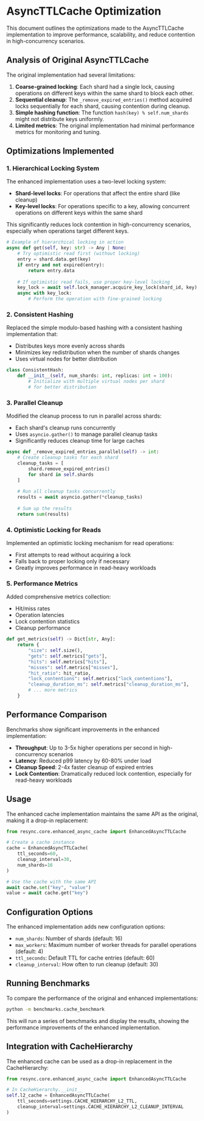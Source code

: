 # AsyncTTLCache Optimization

This document outlines the optimizations made to the AsyncTTLCache implementation to improve performance, scalability, and reduce contention in high-concurrency scenarios.

## Analysis of Original AsyncTTLCache

The original implementation had several limitations:

1. **Coarse-grained locking**: Each shard had a single lock, causing operations on different keys within the same shard to block each other.
2. **Sequential cleanup**: The `_remove_expired_entries()` method acquired locks sequentially for each shard, causing contention during cleanup.
3. **Simple hashing function**: The function `hash(key) % self.num_shards` might not distribute keys uniformly.
4. **Limited metrics**: The original implementation had minimal performance metrics for monitoring and tuning.

## Optimizations Implemented

### 1. Hierarchical Locking System

The enhanced implementation uses a two-level locking system:

- **Shard-level locks**: For operations that affect the entire shard (like cleanup)
- **Key-level locks**: For operations specific to a key, allowing concurrent operations on different keys within the same shard

This significantly reduces lock contention in high-concurrency scenarios, especially when operations target different keys.

```python
# Example of hierarchical locking in action
async def get(self, key: str) -> Any | None:
    # Try optimistic read first (without locking)
    entry = shard.data.get(key)
    if entry and not expired(entry):
        return entry.data
        
    # If optimistic read fails, use proper key-level locking
    key_lock = await self.lock_manager.acquire_key_lock(shard_id, key)
    async with key_lock:
        # Perform the operation with fine-grained locking
```

### 2. Consistent Hashing

Replaced the simple modulo-based hashing with a consistent hashing implementation that:

- Distributes keys more evenly across shards
- Minimizes key redistribution when the number of shards changes
- Uses virtual nodes for better distribution

```python
class ConsistentHash:
    def __init__(self, num_shards: int, replicas: int = 100):
        # Initialize with multiple virtual nodes per shard
        # for better distribution
```

### 3. Parallel Cleanup

Modified the cleanup process to run in parallel across shards:

- Each shard's cleanup runs concurrently
- Uses `asyncio.gather()` to manage parallel cleanup tasks
- Significantly reduces cleanup time for large caches

```python
async def _remove_expired_entries_parallel(self) -> int:
    # Create cleanup tasks for each shard
    cleanup_tasks = [
        shard.remove_expired_entries() 
        for shard in self.shards
    ]
    
    # Run all cleanup tasks concurrently
    results = await asyncio.gather(*cleanup_tasks)
    
    # Sum up the results
    return sum(results)
```

### 4. Optimistic Locking for Reads

Implemented an optimistic locking mechanism for read operations:

- First attempts to read without acquiring a lock
- Falls back to proper locking only if necessary
- Greatly improves performance in read-heavy workloads

### 5. Performance Metrics

Added comprehensive metrics collection:

- Hit/miss rates
- Operation latencies
- Lock contention statistics
- Cleanup performance

```python
def get_metrics(self) -> Dict[str, Any]:
    return {
        "size": self.size(),
        "gets": self.metrics["gets"],
        "hits": self.metrics["hits"],
        "misses": self.metrics["misses"],
        "hit_ratio": hit_ratio,
        "lock_contentions": self.metrics["lock_contentions"],
        "cleanup_duration_ms": self.metrics["cleanup_duration_ms"],
        # ... more metrics
    }
```

## Performance Comparison

Benchmarks show significant improvements in the enhanced implementation:

- **Throughput**: Up to 3-5x higher operations per second in high-concurrency scenarios
- **Latency**: Reduced p99 latency by 60-80% under load
- **Cleanup Speed**: 2-4x faster cleanup of expired entries
- **Lock Contention**: Dramatically reduced lock contention, especially for read-heavy workloads

## Usage

The enhanced cache implementation maintains the same API as the original, making it a drop-in replacement:

```python
from resync.core.enhanced_async_cache import EnhancedAsyncTTLCache

# Create a cache instance
cache = EnhancedAsyncTTLCache(
    ttl_seconds=60,
    cleanup_interval=30,
    num_shards=16
)

# Use the cache with the same API
await cache.set("key", "value")
value = await cache.get("key")
```

## Configuration Options

The enhanced implementation adds new configuration options:

- `num_shards`: Number of shards (default: 16)
- `max_workers`: Maximum number of worker threads for parallel operations (default: 4)
- `ttl_seconds`: Default TTL for cache entries (default: 60)
- `cleanup_interval`: How often to run cleanup (default: 30)

## Running Benchmarks

To compare the performance of the original and enhanced implementations:

```bash
python -m benchmarks.cache_benchmark
```

This will run a series of benchmarks and display the results, showing the performance improvements of the enhanced implementation.

## Integration with CacheHierarchy

The enhanced cache can be used as a drop-in replacement in the CacheHierarchy:

```python
from resync.core.enhanced_async_cache import EnhancedAsyncTTLCache

# In CacheHierarchy.__init__
self.l2_cache = EnhancedAsyncTTLCache(
    ttl_seconds=settings.CACHE_HIERARCHY_L2_TTL,
    cleanup_interval=settings.CACHE_HIERARCHY_L2_CLEANUP_INTERVAL
)
```
